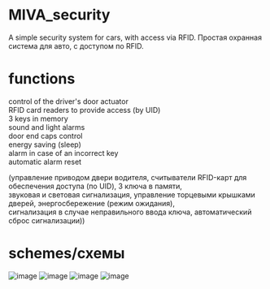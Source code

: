 # MIVA_security
A simple security system for cars, with access via RFID.
Простая охранная система для авто, с доступом по RFID.  

# functions
control of the driver's door actuator  
RFID card readers to provide access (by UID)  
3 keys in memory  
sound and light alarms  
door end caps control  
energy saving (sleep)  
alarm in case of an incorrect key  
automatic alarm reset  

(управление приводом двери водителя, считыватели RFID-карт для обеспечения доступа (по UID), 3 ключа в памяти,  
звуковая и световая сигнализация, управление торцевыми крышками дверей, энергосбережение (режим ожидания),  
сигнализация в случае неправильного ввода ключа, автоматический сброс сигнализации))  

# schemes/схемы
![image](https://github.com/user-attachments/assets/c0767c81-8be6-4d3b-812d-2325b9b34a40)
![image](https://github.com/user-attachments/assets/3a5899ac-d545-4d18-b576-208ed26a296e)
![image](https://github.com/user-attachments/assets/d9807826-8408-415d-aa92-c43b0e64d7ec)
![image](https://github.com/user-attachments/assets/5c29dfe0-8308-4cbf-8d26-f2832a547b2b)


